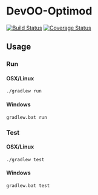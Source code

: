 DevOO-Optimod
=============

[![Build Status](https://travis-ci.org/hexanom/DevOO-Optimod.svg?branch=master)](https://travis-ci.org/hexanom/DevOO-Optimod)
[![Coverage Status](https://coveralls.io/repos/hexanom/DevOO-Optimod/badge.png)](https://coveralls.io/r/hexanom/DevOO-Optimod)

Usage
-----

### Run

#### OSX/Linux

```shell
./gradlew run
```

#### Windows

```shell
gradlew.bat run
```

### Test

#### OSX/Linux

```shell
./gradlew test
```

#### Windows

```shell
gradlew.bat test
```